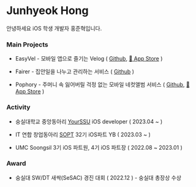 # Junhyeok Hong

안녕하세요 iOS 학생 개발자 홍준혁입니다.

### Main Projects

- EasyVel - 모바일 앱으로 즐기는 Velog ( [Github](https://github.com/hongjunehuke/VelogOniOS), [🍎 App Store](https://apps.apple.com/kr/app/%EC%9D%B4%EC%A7%80%EB%B2%A8-easyvel/id6448953485) )
  
- Fairer - 집안일을 나누고 관리하는 서비스 ( [Github](https://github.com/fairer-iOS/fairer-iOS) )

- Pophory - 주머니 속 잃어버릴 걱정 없는 모바일 네컷앨범 서비스 ( [Github](https://github.com/TeamPophory/pophory-iOS), [🍎 App Store](https://apps.apple.com/kr/app/pophory/id6451004060) )

### Activity

- 숭실대학교 중앙동아리 [YourSSU](https://intro.yourssu.com/) iOS developer ( 2023.04 ~ )

- IT 연합 창업동아리 [SOPT](https://sopt.org) 32기 iOS파트 YB ( 2023.03 ~ )

- UMC Soongsil 3기 iOS 파트원, 4기 iOS 파트장 ( 2022.08 ~ 2023.01 )    

### Award

- 숭실대 SW/DT 새싹(SeSAC) 경진 대회 ( 2022.12 ) - 숭실대 총장상 수상
